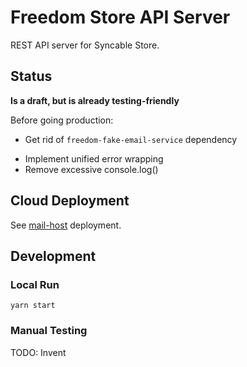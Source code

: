 # Freedom Store API Server

REST API server for Syncable Store.

## Status

**Is a draft, but is already testing-friendly**

Before going production:

- Get rid of `freedom-fake-email-service` dependency
+ Implement unified error wrapping
+ Remove excessive console.log()

## Cloud Deployment

See [mail-host](../../deploy/3.1_mail-host.compose/README.md) deployment.

## Development

### Local Run

```shell
yarn start
```

### Manual Testing

TODO: Invent
